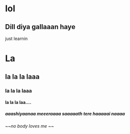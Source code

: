 # lol
## Dill diya gallaaan haye
just learnin
# La
## la la la laaa
### la la la laaa
#### la la la laa....
##### aaashiyaanaa meeeraaaa saaaaath tere haaaaai naaaa
###### ~~no body loves me ~~
